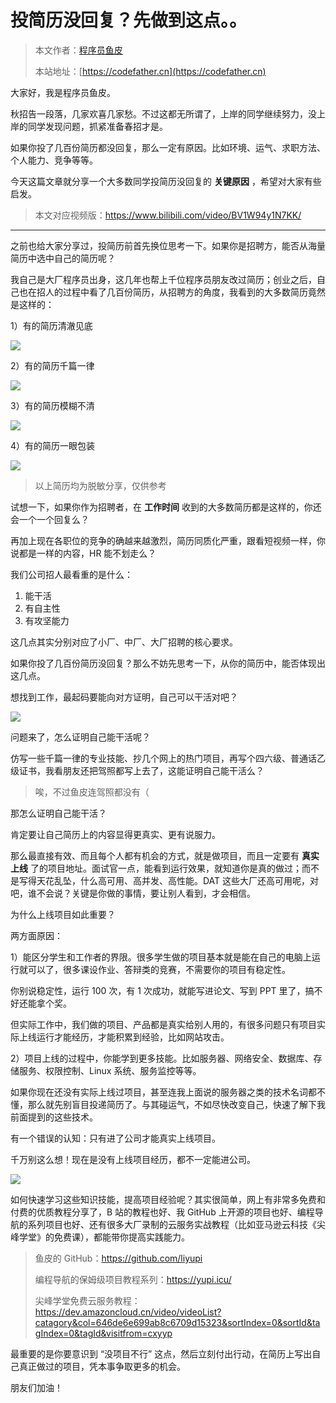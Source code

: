 # 投简历没回复？先做到这点。。

> 本文作者：[程序员鱼皮](https://yuyuanweb.feishu.cn/wiki/Abldw5WkjidySxkKxU2cQdAtnah)
>
> 本站地址：[https://codefather.cn](https://codefather.cn)

大家好，我是程序员鱼皮。

秋招告一段落，几家欢喜几家愁。不过这都无所谓了，上岸的同学继续努力，没上岸的同学发现问题，抓紧准备春招才是。

如果你投了几百份简历都没回复，那么一定有原因。比如环境、运气、求职方法、个人能力、竞争等等。

今天这篇文章就分享一个大多数同学投简历没回复的 **关键原因** ，希望对大家有些启发。

> 本文对应视频版：https://www.bilibili.com/video/BV1W94y1N7KK/



---



之前也给大家分享过，投简历前首先换位思考一下。如果你是招聘方，能否从海量简历中选中自己的简历呢？

我自己是大厂程序员出身，这几年也帮上千位程序员朋友改过简历；创业之后，自己也在招人的过程中看了几百份简历，从招聘方的角度，我看到的大多数简历竟然是这样的：

1）有的简历清澈见底

![](https://pic.yupi.icu/1/%E6%B8%85%E6%BE%88%E8%A7%81%E5%BA%95%E7%9A%84%E7%AE%80%E5%8E%86.png)

2）有的简历千篇一律

![](https://pic.yupi.icu/1/%E5%8D%83%E7%AF%87%E4%B8%80%E5%BE%8B%E7%9A%84%E7%AE%80%E5%8E%86.png)

3）有的简历模糊不清

![](https://pic.yupi.icu/1/%E6%A8%A1%E7%B3%8A%E4%B8%8D%E6%B8%85%E7%9A%84%E7%AE%80%E5%8E%862.png)

4）有的简历一眼包装

![](https://pic.yupi.icu/1/%E4%B8%80%E7%9C%BC%E5%8C%85%E8%A3%85.png)

> 以上简历均为脱敏分享，仅供参考



试想一下，如果你作为招聘者，在 **工作时间** 收到的大多数简历都是这样的，你还会一个一个回复么？

再加上现在各职位的竞争的确越来越激烈，简历同质化严重，跟看短视频一样，你说都是一样的内容，HR 能不划走么？

我们公司招人最看重的是什么：

1. 能干活
2. 有自主性
3. 有攻坚能力

这几点其实分别对应了小厂、中厂、大厂招聘的核心要求。

如果你投了几百份简历没回复？那么不妨先思考一下，从你的简历中，能否体现出这几点。

想找到工作，最起码要能向对方证明，自己可以干活对吧？

![](https://pic.yupi.icu/1/ff716ce99065d02558215714c20aa6d5.jpeg)

问题来了，怎么证明自己能干活呢？

仿写一些千篇一律的专业技能、抄几个网上的热门项目，再写个四六级、普通话乙级证书，我看朋友还把驾照都写上去了，这能证明自己能干活么？

> 唉，不过鱼皮连驾照都没有（



那怎么证明自己能干活？

肯定要让自己简历上的内容显得更真实、更有说服力。

那么最直接有效、而且每个人都有机会的方式，就是做项目，而且一定要有 **真实上线** 了的项目地址。面试官一点，能看到运行效果，就知道你是真的做过；而不是写得天花乱坠，什么高可用、高并发、高性能。DAT 这些大厂还高可用呢，对吧，谁不会说？关键是你做的事情，要让别人看到，才会相信。

为什么上线项目如此重要？

两方面原因：

1）能区分学生和工作者的界限。很多学生做的项目基本就是能在自己的电脑上运行就可以了，很多课设作业、答辩类的竞赛，不需要你的项目有稳定性。

你别说稳定性，运行 100 次，有 1 次成功，就能写进论文、写到 PPT 里了，搞不好还能拿个奖。

但实际工作中，我们做的项目、产品都是真实给别人用的，有很多问题只有项目实际上线运行才能经历，才能积累到经验，比如网站攻击。



2）项目上线的过程中，你能学到更多技能。比如服务器、网络安全、数据库、存储服务、权限控制、Linux 系统、服务监控等等。

如果你现在还没有实际上线过项目，甚至连我上面说的服务器之类的技术名词都不懂，那么就先别盲目投递简历了。与其碰运气，不如尽快改变自己，快速了解下我前面提到的这些技术。

有一个错误的认知：只有进了公司才能真实上线项目。

千万别这么想！现在是没有上线项目经历，都不一定能进公司。

![](https://pic.yupi.icu/1/image-20231216162732834.png)

如何快速学习这些知识技能，提高项目经验呢？其实很简单，网上有非常多免费和付费的优质教程分享了，B 站的教程也好、我 GitHub 上开源的项目也好、编程导航的系列项目也好、还有很多大厂录制的云服务实战教程（比如亚马逊云科技《尖峰学堂》的免费课），都能带你提高实践能力。

> 鱼皮的 GitHub：https://github.com/liyupi
>
> 编程导航的保姆级项目教程系列：https://yupi.icu/
>
> 尖峰学堂免费云服务教程：https://dev.amazoncloud.cn/video/videoList?catagory&col=646de6e699ab8c6709d15323&sortIndex=0&sortId&tagIndex=0&tagId&visitfrom=cxyyp



最重要的是你要意识到 “没项目不行” 这点，然后立刻付出行动，在简历上写出自己真正做过的项目，凭本事争取更多的机会。

朋友们加油！